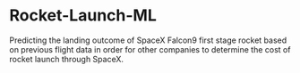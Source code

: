 # Rocket-Launch-ML

Predicting the landing outcome of SpaceX Falcon9 first stage rocket based on previous flight data in order for other companies to determine the cost of rocket launch through SpaceX.
